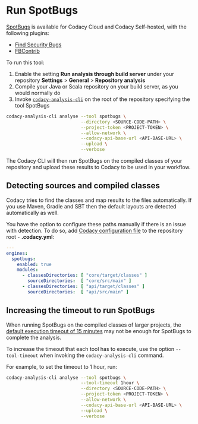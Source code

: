 # Run SpotBugs

[SpotBugs](https://spotbugs.github.io/) is available for Codacy Cloud and Codacy Self-hosted, with the following plugins:

-   [Find Security Bugs](https://find-sec-bugs.github.io/)
-   [FBContrib](https://github.com/mebigfatguy/fb-contrib)

To run this tool:

1.  Enable the setting **Run analysis through build server** under your repository **Settings** > **General** > **Repository analysis**
2.  Compile your Java or Scala repository on your build server, as you would normally do
3.  Invoke [`codacy-analysis-cli`](run-local-analysis.md) on the root of the repository specifying the tool SpotBugs

```bash
codacy-analysis-cli analyse --tool spotbugs \
                            --directory <SOURCE-CODE-PATH> \
                            --project-token <PROJECT-TOKEN> \
                            --allow-network \
                            --codacy-api-base-url <API-BASE-URL> \
                            --upload \
                            --verbose
```

The Codacy CLI will then run SpotBugs on the compiled classes of your repository and upload these results to Codacy to be used in your workflow.

## Detecting sources and compiled classes

Codacy tries to find the classes and map results to the files automatically. If you use Maven, Gradle and SBT then the default layouts are detected automatically as well.

You have the option to configure these paths manually if there is an issue with detection. To do so, add [Codacy configuration file](../repositories-configure/codacy-configuration-file.md) to the repository root - **.codacy.yml**:

```yml
---
engines:
  spotbugs:
    enabled: true
    modules:
      - classesDirectories: [ "core/target/classes" ]
        sourceDirectories:  [ "core/src/main" ]
      - classesDirectories: [ "api/target/classes" ]
        sourceDirectories:  [ "api/src/main" ]
```

## Increasing the timeout to run SpotBugs

When running SpotBugs on the compiled classes of larger projects, the [default execution timeout of 15 minutes](https://github.com/codacy/codacy-analysis-cli/blob/master/README.md#commands-and-configuration) may not be enough for SpotBugs to complete the analysis.

To increase the timeout that each tool has to execute, use the option `--tool-timeout` when invoking the `codacy-analysis-cli` command.

For example, to set the timeout to 1 hour, run:

```bash
codacy-analysis-cli analyse --tool spotbugs \
                            --tool-timeout 1hour \
                            --directory <SOURCE-CODE-PATH> \
                            --project-token <PROJECT-TOKEN> \
                            --allow-network \
                            --codacy-api-base-url <API-BASE-URL> \
                            --upload \
                            --verbose
```
